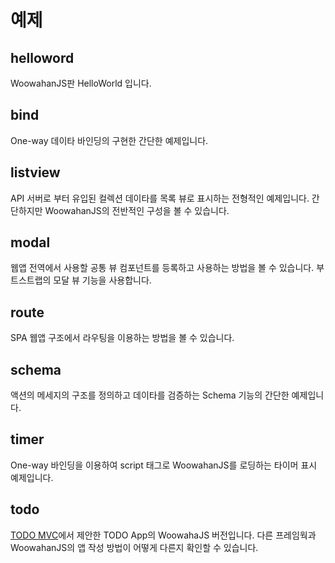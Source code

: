 # 예제

## helloword

WoowahanJS판 HelloWorld 입니다.

## bind

One-way 데이타 바인딩의 구현한 간단한 예제입니다.

## listview

API 서버로 부터 유입된 컬렉션 데이타를 목록 뷰로 표시하는 전형적인 예제입니다.
간단하지만 WoowahanJS의 전반적인 구성을 볼 수 있습니다.

## modal

웹앱 전역에서 사용할 공통 뷰 컴포넌트를 등록하고 사용하는 방법을 볼 수 있습니다.
부트스트랩의 모달 뷰 기능을 사용합니다.

## route

SPA 웹앱 구조에서 라우팅을 이용하는 방법을 볼 수 있습니다.

## schema

액션의 메세지의 구조를 정의하고 데이타를 검증하는 Schema 기능의 간단한 예제입니다.

## timer

One-way 바인딩을 이용하여 script 태그로 WoowahanJS를 로딩하는 타이머  표시 예제입니다.

## todo 

[TODO MVC](http://todomvc.com)에서 제안한 TODO App의 WoowahaJS 버전입니다.
다른 프레임웍과 WoowahanJS의 앱 작성 방법이 어떻게 다른지 확인할 수 있습니다.



